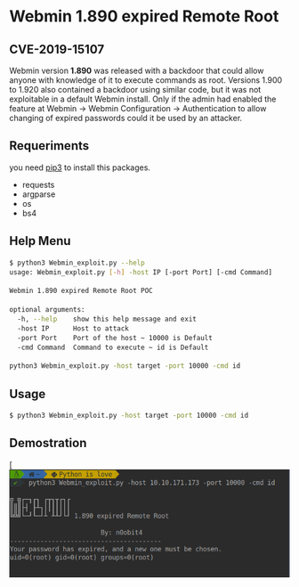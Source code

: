 # Webmin 1.890 expired Remote Root

## CVE-2019-15107

Webmin version **1.890** was released with a backdoor that could allow anyone with knowledge of it to execute commands as root. Versions 1.900 to 1.920 also contained a backdoor using similar code, but it was not exploitable in a default Webmin install. Only if the admin had enabled the feature at Webmin -> Webmin Configuration -> Authentication to allow changing of expired passwords could it be used by an attacker. 

## Requeriments

you need [pip3](https://help.dreamhost.com/hc/es/articles/115000699011-Usar-pip3-para-instalar-m%C3%B3dulos-de-Python3) to install this packages.

  - requests
  - argparse
  - os
  - bs4

## Help Menu

```bash
$ python3 Webmin_exploit.py --help
usage: Webmin_exploit.py [-h] -host IP [-port Port] [-cmd Command]

Webmin 1.890 expired Remote Root POC

optional arguments:
  -h, --help    show this help message and exit
  -host IP      Host to attack
  -port Port    Port of the host ~ 10000 is Default
  -cmd Command  Command to execute ~ id is Default

python3 Webmin_exploit.py -host target -port 10000 -cmd id
```

## Usage

```bash
$ python3 Webmin_exploit.py -host target -port 10000 -cmd id
```
## Demostration

[![POC](https://raw.githubusercontent.com/n0obit4/Webmin_1.890-POC/master/Demostration.png)
